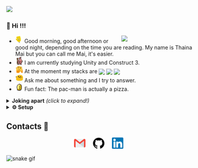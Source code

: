 <p align="left">
  <img src="https://user-images.githubusercontent.com/5679180/79618120-0daffb80-80be-11ea-819e-d2b0fa904d07.gif" width="27px">
</p>

### 👋 Hi !!!

<img align='right' src='https://user-images.githubusercontent.com/5713670/87202985-820dcb80-c2b6-11ea-9f56-7ec461c497c3.gif' width='200'>

- <img alt="GIF" src="https://github.com/deut-erium/deut-erium/blob/master/assets/wave.gif?raw=1" width="20px"> Good morning, good afternoon or good night, depending on the time you are reading. My name is Thaina Mai but you can call me Mai, it's easier.
- <img alt="GIF" src="https://github.com/deut-erium/deut-erium/blob/master/assets/gandalf_parrot.gif?raw=1" width="20px" /> I am currently studying Unity and Construct 3. 
- <img alt="GIF" src="https://github.com/deut-erium/deut-erium/blob/master/assets/hmm.gif?raw=1" width="20px" /> At the moment my stacks are <img src="https://cdn.jsdelivr.net/gh/devicons/devicon/icons/html5/html5-original.svg" align="center" heigth="20px" width="30"> <img src="https://cdn.jsdelivr.net/gh/devicons/devicon/icons/css3/css3-original.svg" align="center" heigth="20" width="30px"> <img src="https://cdn.jsdelivr.net/gh/devicons/devicon/icons/javascript/javascript-original.svg" align="center" heigth="20px" width="30px">
- <img alt="GIF" src="https://github.com/deut-erium/deut-erium/blob/master/assets/happy.gif?raw=1" width="20px" /> Ask me about something and I try to answer. 
- <img alt="GIF" src="https://github.com/deut-erium/deut-erium/blob/master/assets/coin.gif?raw=1" width="20px" /> Fun fact: The pac-man is actually a pizza.



<details>
<summary> <b>Joking apart</b> <i>(click to expand!)</i> </summary>
<br>
Some curiosities
<ul>
 <li> I'm from Brazil.</li>
 <li> I have a degree in computer engineering and now I'm studying digital games at PUCPR.</a></li>
 <li> I like to learn new stacks, it takes me a while to learn but the important thing is to try.</li>
 <li> My hobbies are playing video games, reading books and watching action movies.</li>
 <li> My itchio page: https://sakimori21.itch.io
</ul>
</details>

<details>	
  <br />
  <summary><b>⚙️ Setup </b></summary>
  	<ul>
  	    <li><b>OS:</b> Windows 11</li>
	    <li><b>Notebook: </b> Dell g3(i5)</li>
  	    <li><b>Browser: </b> Opera GX</li>
	    <li><b>Code Editor:</b> VSCode</li>
	</ul>	
</details>

##  Contacts :speech_balloon:
<p align="center">
 <a href="mailto:mnagahama21@gmail.com" target="_blank"><img src="https://github.com/deut-erium/deut-erium/blob/master/assets/gmail.svg" width="30px" alt="mail"></a> &nbsp; &nbsp;
 <a href="https://github.com/mnagahama" target="_blank"><img src="https://github.com/deut-erium/deut-erium/blob/master/assets/github.svg" width="30px" alt="mail"></a> &nbsp; &nbsp;
 <a href="https://www.linkedin.com/in/thaina-mai-179626162/" target="_blank"><img src="https://github.com/deut-erium/deut-erium/blob/master/assets/linkedin.svg" width="30px" alt="LinkedIn"></a> &nbsp; &nbsp;
</p>

![snake gif](https://github.com/mnagahama/mnagahama/blob/output/github-contribution-grid-snake.gif)
